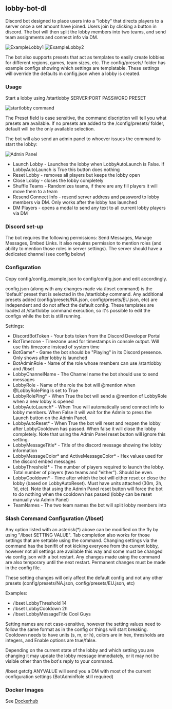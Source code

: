 ## lobby-bot-dl
Discord bot designed to place users into a "lobby" that directs players to a server once a set amount have joined. 
Users join by clicking a button in discord.
The bot will then split the lobby members into two teams, and send team assignments and connect info via DM.

![ExampleLobby1](https://i.imgur.com/0UdUNIs.png) ![ExampleLobby2](https://i.imgur.com/VuqXvMy.png)

The bot also supports presets that act as templates to easily create lobbies for different regions, games, team sizes, etc.
The config/presets/ folder has example configs showing which settings are templatable. These settings will override the defaults in config.json when a lobby is created.

### Usage

Start a lobby using /startlobby SERVER:PORT PASSWORD PRESET

![startlobby command](https://i.imgur.com/q2bNbcA.png)

The Preset field is case sensitive, the command discription will tell you what presets are available.
If no presets are added to the /config/presets/ folder, default will be the only available selection.

The bot will also send an admin panel to whoever issues the command to start the lobby:

![Admin Panel](https://i.imgur.com/urofBgA.png)

- Launch Lobby - Launches the lobby when LobbyAutoLaunch is False. If LobbyAutoLaunch is True this button does nothing
- Reset Lobby - removes all players but keeps the lobby open
- Close Lobby - closes the lobby completely
- Shuffle Teams - Randomizes teams, if there are any fill players it will move them to a team
- Resend Connect Info - resend server address and password to lobby members via DM. Only works after the lobby has launched
- DM Players - opens a modal to send any text to all current lobby players via DM

### Discord set-up
The bot requires the following permissions: Send Messages, Manage Messages, Embed Links. It also requires permission to mention roles (and ability to mention those roles in server settings).
The server should have a dedicated channel (see config below)

### Configuration
Copy config/config_example.json to config/config.json and edit accordingly. 

config.json (along with any changes made via /lbset command) is the 'default' preset that is selected in the /startlobby command.
Any additional presets added (config/presets/NA.json, config/presets/EU.json, etc) are independent and do not affect the default config.
These templates are loaded at /startlobby command execution, so it's possible to edit the configs while the bot is still running.

Settings:
- DiscordBotToken - Your bots token from the Discord Developer Portal
- BotTimezone - Timezone used for timestamps in console output. Will use this timezone instead of system time
- BotGame* - Game the bot should be "Playing" in its Discord presence. Only shows after lobby is launched
- BotAdminRole - Name of the role whose members can use /startlobby and /lbset
- LobbyChannelName - The Channel name the bot should use to send messages
- LobbyRole - Name of the role the bot will @mention when @LobbyRolePing is set to True
- LobbyRolePing* - When True the bot will send a @mention of LobbyRole when a new lobby is opened
- LobbyAutoLaunch* - When True will automatically send connect info to lobby members. When False it will wait for the Admin to press the Launch button on the Admin Panel.
- LobbyAutoReset* - When True the bot will reset and reopen the lobby after LobbyCooldown has passed. When false it will close the lobby completely. Note that using the Admin Panel reset button will ignore this setting.
- LobbyMessageTitle* - Title of the discord message showing the lobby information
- LobbyMessageColor* and ActiveMessageColor* - Hex values used for the discord embed messages
- LobbyThreshold* - The number of players required to launch the lobby. Total number of players (two teams and "either"). Should be even.
- LobbyCooldown* - Time after which the bot will either reset or close the lobby (based on LobbyAutoReset). Must have units attached (30m, 2h, 1d, etc). Note that using the Admin Panel reset button will force the bot to do nothing when the cooldown has passed (lobby can be reset manually via Admin Panel)
- TeamNames - The two team names the bot will split lobby members into

### Slash Command Configuration (/lbset)
Any option listed with an asterisk(*) above can be modified on the fly by using "/lbset SETTING VALUE". Tab completion also works for those settings that are settable using the command.
Changing settings via the command has the benifit of not kicking everyone from the current lobby, however not all settings are available this way and some must be changed via config.json with a bot restart. 
Any changes made using the command are also temporary until the next restart. Permanent changes must be made in the config file.

These setting changes will only affect the default config and not any other presets (config/presets/NA.json, config/presets/EU.json, etc)

Examples:
- /lbset LobbyThreshold 14
- /lbset LobbyCooldown 2h
- /lbset LobbyMessageTitle Cool Guys

Setting names are not case-sensitive, however the setting values need to follow the same format as in the config or things will start breaking.
Cooldown needs to have units (s, m, or h), colors are in hex, thresholds are integers, and Enable options are true/false.

Depending on the current state of the lobby and which setting you are changing it may update the lobby message immediately, or it may not be visible other than the bot's reply to your command.

/lbset getcfg ANYVALUE will send you a DM with most of the current configuration settings (BotAdminRole still required)

### Docker Images
See [Dockerhub](https://hub.docker.com/r/erkston/lobby-bot-dl)